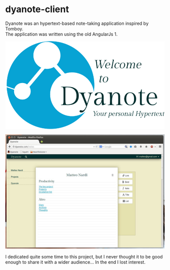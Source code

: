 dyanote-client
==============

Dyanote was an hypertext-based note-taking application inspired by Tomboy.  
The application was written using the old AngularJs 1.

![Logo](logo.png)

![Scrrenshot](dyanote-screenshot.jpg)

I dedicated quite some time to this project, but I never thought it to be good enough to share it with a wider audience... In the end I lost interest.
